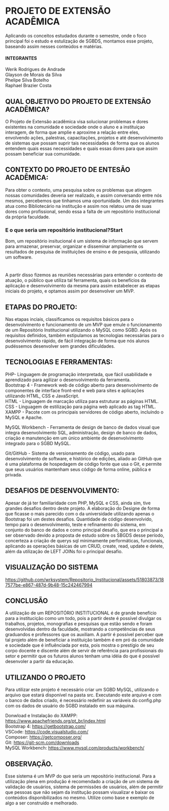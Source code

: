# PROJETO DE EXTENSÃO ACADÊMICA
Aplicando os conceitos estudados durante o semestre, onde o foco principal foi o estudo e estulização de SGBDS, montamos esse projeto, baseando assim nesses conteúdos e matérias.

#### INTEGRANTES
Werik Rodrigues de Andrade</br>
Glayson de Morais da Silva</br>
Phelipe Silva Botelho</br>
Raphael Brazier Costa</br>

## QUAL OBJETIVO DO PROJETO DE EXTENSÃO ACADÊMICA?

O Projeto de Extensão acadêmica visa solucionar problemas e dores existentes na comunidade e sociedade onde o aluno e a instituiçao interagem, de forma que amplie e aproxime a relação entre eles, envolvendo ações, palestras, capacitações, projetos e até desenvolvimento de sistemas que possam suprir tais necessidades de forma que os alunos entendem quais essas necessidades e quais essas dores para que assim possam beneficiar sua comunidade.

## CONTEXTO DO PROJETO DE ENTESÃO ACADÊMICA:

Para obter o contexto, uma pesquisa sobre os problemas que atingem nossas comunidades deveria ser realizado, e assim conversando entre nós mesmos, percebemos que tinhamos uma oportunidade. Um dos integrantes atua como Bibliotecário na institução e assim nos relatou uma de suas dores como profissional, sendo essa a falta de um repositório institucional da própria faculdade.

### E o que seria um repositório institucional?Start

Bom, um repositório insitucional é um sistema de informação que servem para armazenar, preservar, organizar e disseminar amplamente os resultados de pesquisa de instituições de ensino e de pesqusia, utilizando um software.

#

A partir disso fizemos as reuniões necessárias para entender o contexto de atuação, o público que utiliza tal ferramenta, quais os benefícios da aplicação e desenvolvimento da mesma para assim estabelecer as etapas iniciais do projeto, e optamos assim por desenvolver um MVP.

## ETAPAS DO PROJETO:
Nas etapas inciais, classificamos os requisitos básicos para o desenvolvimento e funcionamento de um MVP que emule o funcionamento de um Repositório Institucional utilizando o MySQL como SGBD. Após os requisitos definidos, também estipulamos as tecnologias necessárias para o desenvolvimento rápido, de fácil integração de forma que nós alunos pudéssemos desenvolver sem grandes dificuldades.

## TECNOLOGIAS E FERRAMENTAS:

PHP- Linguagem de programação interpretada, que fácil usabilidade e aprendizado para agilizar o desenvolvimento da ferramenta.</br>
Bootstrap 4 - Framework web de código aberto para desenvolvimento de componentes de interface front-end e web para sites e aplicações utilizando HTML, CSS e JavaScript.</br>
HTML - Linguagem de marcação utiliza para estruturar as páginas HTML.</br>
CSS - Linguagem de estilização para página web aplicado as tag HTML.</br>
XAMPP - Pacote com os principais servidores de código aberto, incluíndo o MySQL e Apache.</br>

MySQL Workbench - Ferramenta de design de banco de dados visual que integra desenvolvimento SQL, administração, design de banco de dados, criação e manutenção em um único ambiente de desenvolvimento integrado para o SGBD MySQL.</br>

Git/GitHub - Sistema de versionamento de código, usado para desenvolvimento de software, e histórico de edições, aliado ao GitHub que é uma plataforma de hospedagem de código fonte que usa o Git, e permite que seus usuários mantenham seus código de forma online, pública e privada.

## DESAFIOS DE DESENVOLVIMENTO:
Apesar de já ter familiaridade com PHP, MySQL e CSS, ainda sim, tive grandes desafios dentro deste projeto. A elaboração do Designe de forma que ficasse o mais parecido com o da universidade utilizando apenas o Bootstrap foi um destes desafios. Quantidade de código desenvolvido, tempo para o desenvolvimento, teste e refinamento do sistema, em conjunto do banco de dados e como principal desafio, que era o principal a ser observado devido a proposta de estudo sobre os SBGDS desse período, concerteza a criação de querys sql minimamente performáticas, funcionais, aplicando as operações básicas de um CRUD, create, read, update e delete, além da utilização de LEFT JOINs foi o principal desafio.

## VISUALIZAÇÃO DO SISTEMA 
https://github.com/wrksystem/Repositorio_Institucional/assets/51803873/187577be-e867-487d-9b48-15c242467994

## CONCLUSÃO
A utilização de um REPOSITÓRIO INSTITUCIONAL é de grande benefício para a institucição como um todo, pois a partir deste é possível divulgar os trabalhos, projetos, monografias e pesquisas que estão sendo e foram desenvolvidas dentro da faculdade, mostrando a competências de seus graduandos e professores que os auxiliam. A partir é possível perceber que tal projeto além de beneficiar a instituição também é em pró da comunidade e sociedade que é influênciada por esta, pois mostra o prestígio de seu corpo docente e discente além de servir de referência para profissionais do setor e permitir que os futuros alunos tenham uma idéia do que é possível desenvoler a partir da educação.


## UTILIZANDO O PROJETO

Para utilizar este projeto é necessário criar um SGBD MySQL, utilizando o arquivo que estará disponível na pasta src. Executando este arquivo e com o banco de dados criado, é necessário redefinir as variáveis do config.php com os dados de usuário do SGBD instalado em sua máquina.

Donwload e Instalação do XAMPP: https://www.apachefriends.org/pt_br/index.html</br>
Bootstrap 4: https://getbootstrap.com/</br>
VSCode: https://code.visualstudio.com/</br>
Composer: https://getcomposer.org/</br>
Git: https://git-scm.com/downloads</br>
MySQL Workbench: https://www.mysql.com/products/workbench/</br>

## OBSERVAÇÃO.
Esse sistema é um MVP do que seria um repositório institucional. Para a utilização plena em produção é recomendado a criação de um sistema de validação de usuários, sistema de permissões de usuários, além de permitir que pessoas que não sejam da institução possam visualizar e baixar os conteúdos disponibilizados no mesmo. Utilize como base e exemplo de algo a ser construído e melhorado.


















